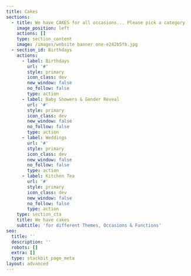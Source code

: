 ```yaml
---
title: Cakes
sections:
  - title: We have CAKES for all occasions... Please pick a category
    image_position: left
    actions: []
    type: section_content
    image: /images/website banner one-e242b5fb.jpg
  - section_id: Birthdays
    actions:
      - label: Birthdays
        url: '#'
        style: primary
        icon_class: dev
        new_window: false
        no_follow: false
        type: action
      - label: Baby Showers & Gender Reveal
        url: '#'
        style: primary
        icon_class: dev
        new_window: false
        no_follow: false
        type: action
      - label: Weddings
        url: '#'
        style: primary
        icon_class: dev
        new_window: false
        no_follow: false
        type: action
      - label: Kitchen Tea
        url: '#'
        style: primary
        icon_class: dev
        new_window: false
        no_follow: false
        type: action
    type: section_cta
    title: We have cakes
    subtitle: 'for different Themes, Occasions & Functions'
seo:
  title: ''
  description: ''
  robots: []
  extra: []
  type: stackbit_page_meta
layout: advanced
---
```

